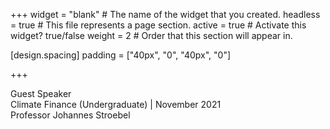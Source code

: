 +++ widget = "blank" # The name of the widget that you created. headless = true # This file represents a page section. active = true # Activate this widget? true/false weight = 2 # Order that this section will appear in.

[design.spacing] padding = ["40px", "0", "40px", "0"]

+++

Guest Speaker  
Climate Finance (Undergraduate) | November 2021  
Professor Johannes Stroebel
